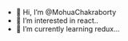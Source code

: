 - 👋 Hi, I’m @MohuaChakraborty
- 👀 I’m interested in react..
- 🌱 I’m currently learning redux...

<!---
MohuaChakraborty/MohuaChakraborty is a ✨ special ✨ repository because its `README.md` (this file) appears on your GitHub profile.
You can click the Preview link to take a look at your changes.
--->
